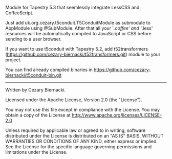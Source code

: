 Module for Tapestry 5.3 that seemlessly integrate LessCSS and CoffeeScript.

Just add uk.org.cezary.t5conduit.T5ConduitModule as submodule to AppModule using @SubModule.
After that all your '*.coffee' and '*.less' resources will be automatically compiled to 
JavaScript or CSS before sending to a user browser. 


If you want to use t5conduit with Tapestry 5.2, add t52transformers (https://github.com/cezary-biernacki/t52transformers.git) module to your project.

You can find already compiled binaries in https://github.com/cezary-biernacki/t5conduit-bin.git

---
Written by Cezary Biernacki.

Licensed under the Apache License, Version 2.0 (the "License").

You may not use this file except in compliance with the License.
You may obtain a copy of the License at
  http://www.apache.org/licenses/LICENSE-2.0

Unless required by applicable law or agreed to in writing, software
distributed under the License is distributed on an "AS IS" BASIS,
WITHOUT WARRANTIES OR CONDITIONS OF ANY KIND, either express or implied.
See the License for the specific language governing permissions and
limitations under the License.
